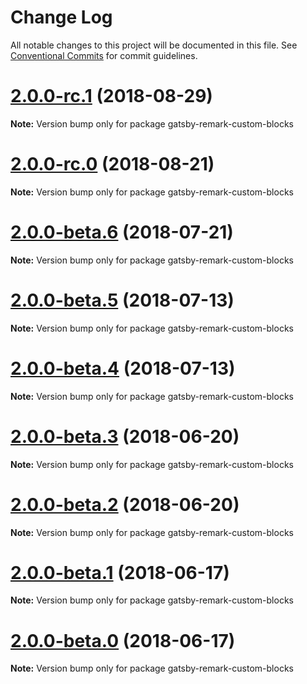 # Change Log

All notable changes to this project will be documented in this file.
See [Conventional Commits](https://conventionalcommits.org) for commit guidelines.

<a name="2.0.0-rc.1"></a>

# [2.0.0-rc.1](https://github.com/gatsbyjs/gatsby/tree/master/packages/gatsby-remark-custom-blocks/compare/gatsby-remark-custom-blocks@2.0.0-rc.0...gatsby-remark-custom-blocks@2.0.0-rc.1) (2018-08-29)

**Note:** Version bump only for package gatsby-remark-custom-blocks

<a name="2.0.0-rc.0"></a>

# [2.0.0-rc.0](https://github.com/gatsbyjs/gatsby/tree/master/packages/gatsby-remark-custom-blocks/compare/gatsby-remark-custom-blocks@2.0.0-beta.6...gatsby-remark-custom-blocks@2.0.0-rc.0) (2018-08-21)

**Note:** Version bump only for package gatsby-remark-custom-blocks

<a name="2.0.0-beta.6"></a>

# [2.0.0-beta.6](https://github.com/gatsbyjs/gatsby/tree/master/packages/gatsby-remark-custom-blocks/compare/gatsby-remark-custom-blocks@2.0.0-beta.5...gatsby-remark-custom-blocks@2.0.0-beta.6) (2018-07-21)

**Note:** Version bump only for package gatsby-remark-custom-blocks

<a name="2.0.0-beta.5"></a>

# [2.0.0-beta.5](https://github.com/gatsbyjs/gatsby/tree/master/packages/gatsby-remark-custom-blocks/compare/gatsby-remark-custom-blocks@2.0.0-beta.4...gatsby-remark-custom-blocks@2.0.0-beta.5) (2018-07-13)

**Note:** Version bump only for package gatsby-remark-custom-blocks

<a name="2.0.0-beta.4"></a>

# [2.0.0-beta.4](https://github.com/gatsbyjs/gatsby/tree/master/packages/gatsby-remark-custom-blocks/compare/gatsby-remark-custom-blocks@2.0.0-beta.3...gatsby-remark-custom-blocks@2.0.0-beta.4) (2018-07-13)

**Note:** Version bump only for package gatsby-remark-custom-blocks

<a name="2.0.0-beta.3"></a>

# [2.0.0-beta.3](https://github.com/gatsbyjs/gatsby/tree/master/packages/gatsby-remark-custom-blocks/compare/gatsby-remark-custom-blocks@2.0.0-beta.2...gatsby-remark-custom-blocks@2.0.0-beta.3) (2018-06-20)

**Note:** Version bump only for package gatsby-remark-custom-blocks

<a name="2.0.0-beta.2"></a>

# [2.0.0-beta.2](https://github.com/gatsbyjs/gatsby/tree/master/packages/gatsby-remark-custom-blocks/compare/gatsby-remark-custom-blocks@2.0.0-beta.1...gatsby-remark-custom-blocks@2.0.0-beta.2) (2018-06-20)

**Note:** Version bump only for package gatsby-remark-custom-blocks

<a name="2.0.0-beta.1"></a>

# [2.0.0-beta.1](https://github.com/gatsbyjs/gatsby/tree/master/packages/gatsby-remark-custom-blocks/compare/gatsby-remark-custom-blocks@2.0.0-beta.0...gatsby-remark-custom-blocks@2.0.0-beta.1) (2018-06-17)

**Note:** Version bump only for package gatsby-remark-custom-blocks

<a name="2.0.0-beta.0"></a>

# [2.0.0-beta.0](https://github.com/gatsbyjs/gatsby/tree/master/packages/gatsby-remark-custom-blocks/compare/gatsby-remark-custom-blocks@1.0.4...gatsby-remark-custom-blocks@2.0.0-beta.0) (2018-06-17)

**Note:** Version bump only for package gatsby-remark-custom-blocks
